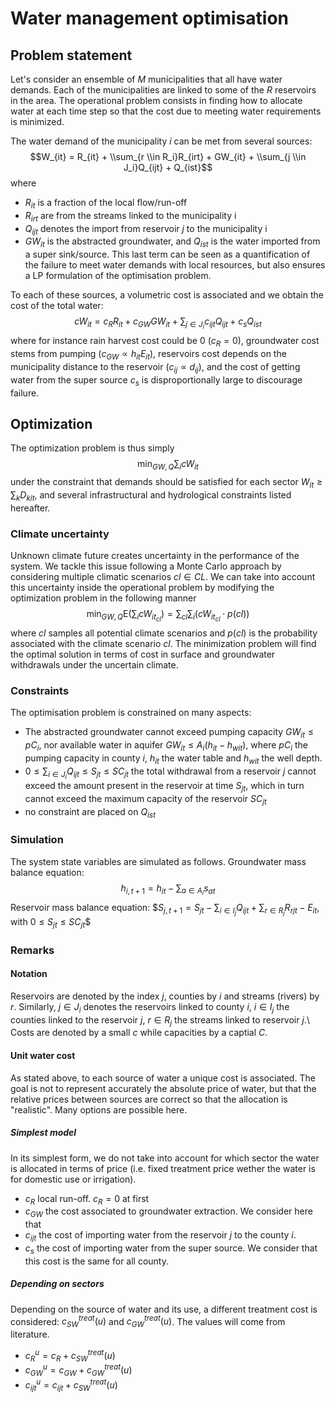 # Water management optimisation
## Problem statement
Let's consider an ensemble of $M$ municipalities that all have water demands. Each of the municipalities are linked to some of the $R$ reservoirs in the area. The operational problem consists in finding how to allocate water at each time step so that the cost due to meeting water requirements is minimized.

The water demand of the municipality $i$ can be met from several sources:
$$W_{it} = R_{it} + \\sum_{r \\in R_i}R_{irt} + GW_{it} + \\sum_{j \\in J_i}Q_{ijt} + Q_{ist}$$
where
- $R_{it}$ is a fraction of the local flow/run-off
- $R_{irt}$ are from the streams linked to the municipality i
- $Q_{ijt}$ denotes the import from reservoir $j$ to the municipality i
- $GW_{it}$ is the abstracted groundwater, and $Q_{ist}$ is the water imported from a super sink/source. This last term can be seen as a quantification of the failure to meet water demands with local resources, but also ensures a LP formulation of the optimisation problem.

To each of these sources, a volumetric cost is associated and we obtain the cost of the total water:
$$cW_{it} = c_RR_{it} + c_{GW}GW_{it} + \sum_{j \in J_i}c_{ijt}Q_{ijt} + c_sQ_{ist}$$
where for instance rain harvest cost could be 0 ($c_R = 0$), groundwater cost stems from pumping ($c_{GW} \propto h_{it}E_{it}$), reservoirs cost depends on the municipality distance to the reservoir ($c_{ij}\propto d_{ij}$), and the cost of getting water from the super source $c_s$ is disproportionally large to discourage failure.

## Optimization
The optimization problem is thus simply
$$\min_{GW, Q} \sum_i cW_{it}$$
under the constraint that demands should be satisfied for each sector $W_{it}\geq \sum_k D_{kit}$, and several infrastructural and hydrological constraints listed hereafter.

### Climate uncertainty
Unknown climate future creates uncertainty in the performance of the system. We tackle this issue following a Monte Carlo approach by considering multiple climatic scenarios $cl \in CL$. We can take into account this uncertainty inside the operational problem by modifying the optimization problem in the following manner
$$\min_{GW, Q} \mathrm{E}\Big(\sum_i cW_{it_{cl}}\Big) = \sum_{cl}\sum_i \Big(cW_{it_{cl}}\cdot p(cl) \Big)$$
where $cl$ samples all potential climate scenarios and $p(cl)$ is the probability associated with the climate scenario $cl$. The minimization problem will find the optimal solution in terms of cost in surface and groundwater withdrawals under the uncertain climate. 

### Constraints
The optimisation problem is constrained on many aspects:
- The abstracted groundwater cannot exceed pumping capacity  $GW_{it} \leq pC_i$, nor available water in aquifer $GW_{it} \leq A_i(h_{it}-h_{wit})$, where $pC_i$ the pumping capacity in county $i$, $h_{it}$ the water table and $h_{wit}$ the well depth.
- $0 \leq \sum_{i\in J_i}Q_{ijt} \leq S_{jt} \leq SC_{jt}$ the total withdrawal from a reservoir $j$ cannot exceed the amount present in the reservoir at time $S_{jt}$, which in turn cannot exceed the maximum capacity of the reservoir $SC_{jt}$
- no constraint are placed on $Q_{ist}$ 


### Simulation
The system state variables are simulated as follows. Groundwater mass balance equation: $$h_{i,t+1}=h_{it} - \sum_{a\in A_i} s_{at}$$
Reservoir mass balance equation:
$$S_{j,t+1} = S_{jt} - \sum_{i\in I_j}Q_{ijt} + \sum_{r \in R_j}R_{rjt} - E_{it}$, with $0 \leq  S_{jt} \leq SC_{jt}$$


### Remarks
#### Notation
Reservoirs are denoted by the index $j$, counties by $i$ and streams (rivers) by $r$. Similarly, $j \in J_i$ denotes the reservoirs linked to county $i$, $i \in I_j$ the counties linked to the reservoir $j$, $r \in R_j$ the streams linked to reservoir $j$.\\
Costs are denoted by a small $c$ while capacities by a captial $C$.


#### Unit water cost
As stated above, to each source of water a unique cost is associated. The goal is not to represent accurately the absolute price of water, but that the relative prices between sources are correct so that the allocation is "realistic". Many options are possible here. 

##### Simplest model
In its simplest form, we do not take into account for which sector the water is allocated in terms of price (i.e. fixed treatment price wether the water is for domestic use or irrigation). 
- $c_R$ local run-off. $c_R = 0$ at first
- $c_{GW}$ the cost associated to groundwater extraction. We consider here that  
- $c_{ijt}$ the cost of importing water from the reservoir $j$ to the county $i$. 
- $c_{s}$ the cost of importing water from the super source. We consider that this cost is the same for all county. 

##### Depending on sectors
Depending on the source of water and its use, a different treatment cost is considered:  $c_{SW}^{treat}(u)$ and $c_{GW}^{treat}(u)$. The values will come from literature. 
- $c_R^u = c_R + c_{SW}^{treat}(u)$
- $c_{GW}^u = c_{GW} + c_{GW}^{treat}(u)$
- $c_{ijt}^u = c_{ijt} + c_{SW}^{treat}(u)$